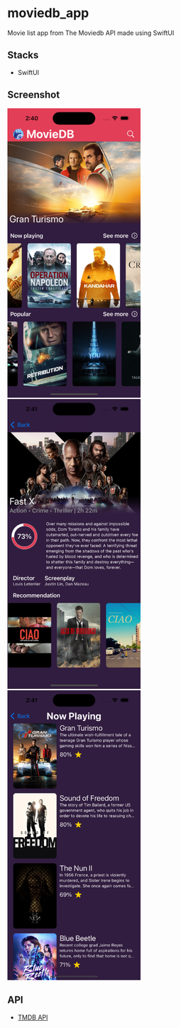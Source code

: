 # moviedb_app
Movie list app from The Moviedb API made using SwiftUI

## Stacks
- SwiftUI

## Screenshot
<img src="SS/Simulator Screenshot - iPhone 14 Pro - 2023-10-05 at 14.40.59.png" width="300"> <img src="SS/Simulator Screenshot - iPhone 14 Pro - 2023-10-05 at 14.41.10.png" width="300"> <img src="SS/Simulator Screenshot - iPhone 14 Pro - 2023-10-05 at 14.41.22.png" width="300">





## API
- [TMDB API](https://www.themoviedb.org/)

